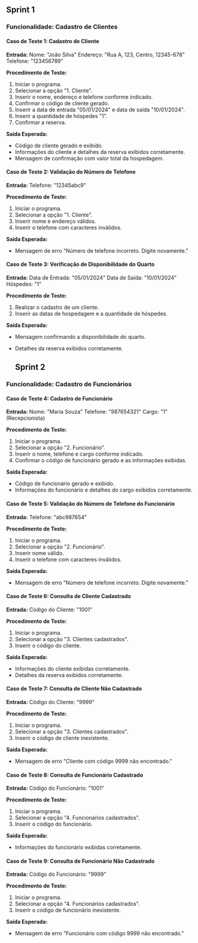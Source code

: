   ## Sprint 1

### Funcionalidade: Cadastro de Clientes

#### Caso de Teste 1: Cadastro de Cliente

**Entrada:**
Nome: "João Silva"
Endereço: "Rua A, 123, Centro, 12345-678"
Telefone: "123456789"

**Procedimento de Teste:**
1. Iniciar o programa.
2. Selecionar a opção "1. Cliente".
3. Inserir o nome, endereço e telefone conforme indicado.
4. Confirmar o código de cliente gerado.
5. Inserir a data de entrada "05/01/2024" e data de saída "10/01/2024".
6. Inserir a quantidade de hóspedes "1".
7. Confirmar a reserva.

**Saída Esperada:**
- Código de cliente gerado e exibido.
- Informações do cliente e detalhes da reserva exibidos corretamente.
- Mensagem de confirmação com valor total da hospedagem.

#### Caso de Teste 2: Validação do Número de Telefone

**Entrada:**
Telefone: "12345abc9"

**Procedimento de Teste:**
1. Iniciar o programa.
2. Selecionar a opção "1. Cliente".
3. Inserir nome e endereço válidos.
4. Inserir o telefone com caracteres inválidos.

**Saída Esperada:**
- Mensagem de erro "Número de telefone incorreto. Digite novamente."

#### Caso de Teste 3: Verificação de Disponibilidade do Quarto

**Entrada:**
Data de Entrada: "05/01/2024"
Data de Saída: "10/01/2024"
Hóspedes: "1"

**Procedimento de Teste:**
1. Realizar o cadastro de um cliente.
2. Inserir as datas de hospedagem e a quantidade de hóspedes.

**Saída Esperada:**
- Mensagem confirmando a disponibilidade do quarto.
- Detalhes da reserva exibidos corretamente.

  ## Sprint 2

### Funcionalidade: Cadastro de Funcionários

#### Caso de Teste 4: Cadastro de Funcionário

**Entrada:**
Nome: "Maria Souza"
Telefone: "987654321"
Cargo: "1" (Recepcionista)

**Procedimento de Teste:**
1. Iniciar o programa.
2. Selecionar a opção "2. Funcionário".
3. Inserir o nome, telefone e cargo conforme indicado.
4. Confirmar o código de funcionário gerado e as informações exibidas.

**Saída Esperada:**
- Código de funcionário gerado e exibido.
- Informações do funcionário e detalhes do cargo exibidos corretamente.

#### Caso de Teste 5: Validação do Número de Telefone do Funcionário

**Entrada:**
Telefone: "abc987654"

**Procedimento de Teste:**
1. Iniciar o programa.
2. Selecionar a opção "2. Funcionário".
3. Inserir nome válido.
4. Inserir o telefone com caracteres inválidos.

**Saída Esperada:**
- Mensagem de erro "Número de telefone incorreto. Digite novamente."

#### Caso de Teste 6: Consulta de Cliente Cadastrado

**Entrada:**
Código do Cliente: "1001"

**Procedimento de Teste:**
1. Iniciar o programa.
2. Selecionar a opção "3. Clientes cadastrados".
3. Inserir o código do cliente.

**Saída Esperada:**
- Informações do cliente exibidas corretamente.
- Detalhes da reserva exibidos corretamente.

#### Caso de Teste 7: Consulta de Cliente Não Cadastrado

**Entrada:**
Código do Cliente: "9999"

**Procedimento de Teste:**
1. Iniciar o programa.
2. Selecionar a opção "3. Clientes cadastrados".
3. Inserir o código de cliente inexistente.

**Saída Esperada:**
- Mensagem de erro "Cliente com código 9999 não encontrado."

#### Caso de Teste 8: Consulta de Funcionário Cadastrado

**Entrada:**
Código do Funcionário: "1001"

**Procedimento de Teste:**
1. Iniciar o programa.
2. Selecionar a opção "4. Funcionários cadastrados".
3. Inserir o código do funcionário.

**Saída Esperada:**
- Informações do funcionário exibidas corretamente.

#### Caso de Teste 9: Consulta de Funcionário Não Cadastrado

**Entrada:**
Código do Funcionário: "9999"

**Procedimento de Teste:**
1. Iniciar o programa.
2. Selecionar a opção "4. Funcionários cadastrados".
3. Inserir o código de funcionário inexistente.

**Saída Esperada:**
- Mensagem de erro "Funcionário com código 9999 não encontrado."
